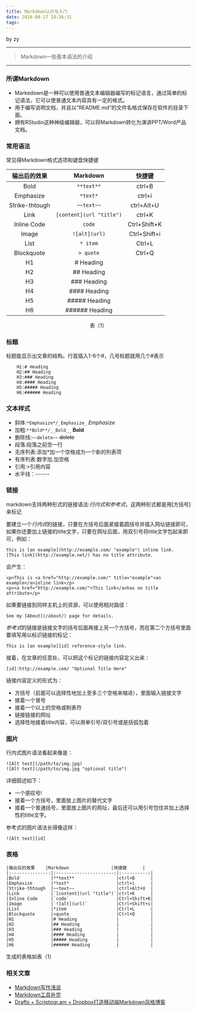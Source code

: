 ```yaml
---
title: Markdown认识与入门
date: 2016-08-17 18:26:31
tags:
---
```


by zy

------

>Markdown一些基本语法的介绍

------

### 所谓Markdown

* Markedown是一种可以使用普通文本编辑器编写的标记语言，通过简单的标记语法，它可以使普通文本内容具有一定的格式。
* 用于编写说明文档，并且以“README.md”的文件名格式保存在软件的目录下面。
* 拥有RStudio这种神级编辑器，可以将Markdown转化为演讲PPT/Word产品文档。

### 常用语法

常见得Markdown格式选项和键盘快捷键

|输出后的效果    |Markdown                |快捷键      |
|:--------------:|:----------------------:|:----------:|
|Bold            |`**text**`              |ctrl+B      |
|Emphasize       |`*text*`                  |ctrl+i      |
|Strike-thtough  |`~~text~~`                |ctrl+Alt+U  |
|Link            |`[content](url "title")`|ctrl+K      |
|Inline Code     |`code`                  |Ctrl+Shift+K|
|Image           |`![alt](url)`           |Ctrl+Shift+i|
|List            |`* item`                   |Ctrl+L      |
|Blockquote      |`> quote`                 |Ctrl+Q      |
|H1              |# Heading                |            |
|H2              |## Heading               |            |
|H3              |### Heading              |            |
|H4              |#### Heading             |            |
|H5              |##### Heading            |            |
|H6              |###### Heading           |            ||
<p style="text-align:center;">表（1）</p>

### 标题
标题能显示出文章的结构。行首插入1-6个#，几号标题就用几个#表示
```
	H1:# Heading      
	H2:## Heading      
	H3:### Heading     
	H4:#### Heading   
	H5:##### Heading    
	H6:###### Heading 
```

### 文本样式
* 斜体:`*Emphasize*/_Emphasize_`    _Emphasize_
* 加粗:`**Bold**/__Bold__`    __Bold__
* 删除线:`~~delete~~` ~~delete~~
* 段落:段落之前空一行
* 无序列表:添加\*加一个空格成为一个新的列表项
* 有序列表:数字加.加空格
* 引用:\>引用内容
* 水平线：------

### 链接

markdown支持两种形式的链接语法:*行内式和参考式*，这两种形式都是用[方括号]来标记

要建立一个*行内式*的链接，只要在方括号后面紧接着圆括号并插入网址链接即可，如果你还要加上链接的title文字，只要在网址后面，用双引号将title文字包起来即可，例如：

	this is [an example](http://example.com/ "example") inline link.
	[This link](http://example.net/) has no title attribute.

会产生：

	<p>This is <a href="http://example.com/" title="example">an example</a>inline link</p>
	<p><a href="http://example.com/">This link</a>has no title attribute</p>

如果要链接到同样主机上的资源，可以使用相对路径：

	See my [About](/about/) page for details.

*参考式*的链接是链接文字的括号后面再接上另一个方括号，而在第二个方括号里面要填写用以标识链接的标记：

	This is [an example][id] reference-style link.

接着，在文章的任意处，可以把这个标记的链接内容定义出来：

	[id]:http://example.com/ "Optional Title Here"

链接内容定义的形式为：
* 方括号（前面可以选择性地加上至多三个空格来缩进），里面输入链接文字
* 接着一个冒号
* 接着一个以上的空格或制表符
* 链接链接的网址
* 选择性地接着title内容，可以用单引号/双引号或是括弧包着

### 图片

行内式图片语法看起来像是：

	![Alt text](/path/to/img.jpg)
	![Alt text](/path/to/img.jpg "optional title")

详细叙述如下：
* 一个感叹号!
* 接着一个方括号，里面放上图片的替代文字
* 接着一个普通括号，里面放上图片的网址，最后还可以用引号包住并加上选择性的title文字。

参考式的图片语法长得像这样：

	![Alt text][id]

### 表格

	|输出后的效果    |Markdown                |快捷键      |
	|:--------------:|:----------------------:|:----------:|
	|Bold            |**text**                |ctrl+B      |
	|Emphasize       |*text*                  |ctrl+i      |
	|Strike-thtough  |~~text~~                |ctrl+Alt+U  |
	|Link            |`[content](url "title")`|ctrl+K      |
	|Inline Code     |`code`                  |Ctrl+Shift+K|
	|Image           |`![alt](url)`           |Ctrl+Shift+i|
	|List            |*item                   |Ctrl+L      |
	|Blockquote      |>quote                  |Ctrl+Q      |
	|H1              |# Heading               |            |
	|H2              |## Heading              |            |
	|H3              |### Heading             |            |
	|H4              |#### Heading            |            |
	|H5              |##### Heading           |            |
	|H6              |###### Heading          |            |


生成的表格如表（1）

### 相关文章

* [Markdown写作浅谈](http://www.yangzhiping.com/tech/r-markdown-knitr.html)
* [Markdown工具补完](http://www.appinn.com/markdown-tools/)
* [Drafts + Scriptogr.am + Dropbox打造移动端Markdown风格博客](http://jianshu.io/p/63HYZ6)